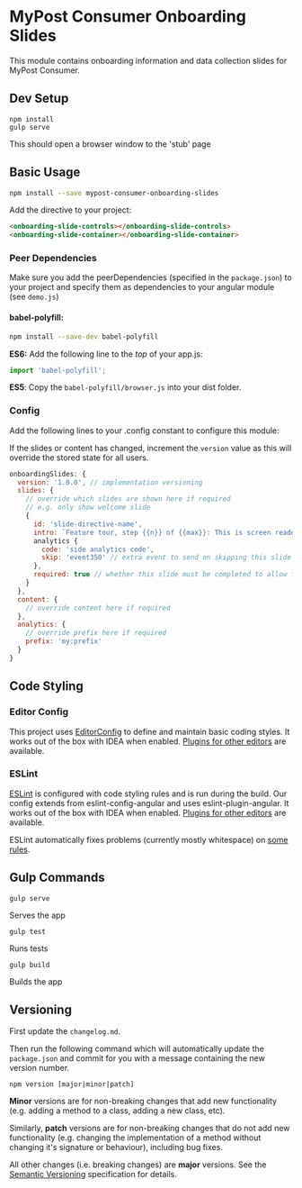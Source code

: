 # MyPost Consumer Onboarding Slides

This module contains onboarding information and data collection slides for MyPost Consumer.

## Dev Setup

    npm install
    gulp serve

This should open a browser window to the 'stub' page

## Basic Usage

```sh
npm install --save mypost-consumer-onboarding-slides
```

Add the directive to your project:

```html
<onboarding-slide-controls></onboarding-slide-controls>
<onboarding-slide-container></onboarding-slide-container>
```

### Peer Dependencies

Make sure you add the peerDependencies (specified in the `package.json`) to your project and specify them as dependencies to your angular module (see `demo.js`)

#### babel-polyfill:

```sh
npm install --save-dev babel-polyfill
```

**ES6:** Add the following line to the *top* of your app.js:

```js
import 'babel-polyfill';
```

**ES5**: Copy the `babel-polyfill/browser.js` into your dist folder.

### Config

Add the following lines to your .config constant to configure this module:

If the slides or content has changed, increment the ```version``` value as this will override the stored state for all users.

```js
onboardingSlides: {
  version: '1.0.0', // implementation versioning
  slides: {
    // override which slides are shown here if required
    // e.g. only show welcome slide
    {
      id: 'slide-directive-name',
      intro: `Feature tour, step {{n}} of {{max}}: This is screen reader only copy`,
      analytics {
        code: 'side analytics code',
        skip: 'event350' // extra event to send on skipping this slide'
      },
      required: true // whether this slide must be completed to allow full dismissal
    }
  },
  content: {
    // override content here if required
  },
  analytics: {
    // override prefix here if required
    prefix: 'my:prefix'
  }
}
```

## Code Styling

### Editor Config
This project uses [EditorConfig](http://editorconfig.org/) to define and maintain basic coding styles. It works out of the box with IDEA when enabled. [Plugins for other editors](http://editorconfig.org/#download) are available.

### ESLint
[ESLint](http://eslint.org/) is configured with code styling rules and is run during the build. Our config extends from eslint-config-angular and uses eslint-plugin-angular. It works out of the box with IDEA when enabled. [Plugins for other editors](http://eslint.org/docs/user-guide/integrations#editors) are available.

ESLint automatically fixes problems (currently mostly whitespace) on [some rules](http://eslint.org/docs/rules/).

## Gulp Commands

    gulp serve

Serves the app

    gulp test

Runs tests

    gulp build

Builds the app

## Versioning
First update the `changelog.md`.

Then run the following command which will automatically update the `package.json` and commit for you with a message containing the new version number.

```
npm version [major|minor|patch]
```

**Minor** versions are for non-breaking changes that add new functionality (e.g. adding a method to a class, adding a new class, etc).

Similarly, **patch** versions are for non-breaking changes that do not add new functionality (e.g. changing the implementation of a method without changing it's signature or behaviour), including bug fixes.

All other changes (i.e. breaking changes) are **major** versions. See the [Semantic Versioning](http://semver.org/) specification for details.

